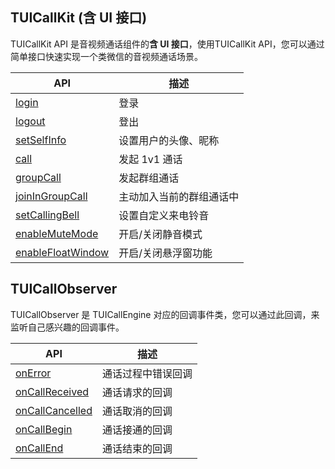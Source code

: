 ## TUICallKit (含 UI 接口)

TUICallKit API 是音视频通话组件的**含 UI 接口**，使用TUICallKit API，您可以通过简单接口快速实现一个类微信的音视频通话场景。

| API | 描述 |
|-----|-----|
| [login](https://tcloud-doc.isd.com/document/product/647/78763?!preview#login) | 登录                     |
| [logout](https://tcloud-doc.isd.com/document/product/647/78763?!preview#logout) | 登出                     |
| [setSelfInfo](https://tcloud-doc.isd.com/document/product/647/78763?!preview#setselfinfo) | 设置用户的头像、昵称     |
| [call](https://tcloud-doc.isd.com/document/product/647/78763?!preview#call) | 发起 1v1 通话            |
| [groupCall](https://tcloud-doc.isd.com/document/product/647/78763?!preview#groupcall) | 发起群组通话             |
| [joinInGroupCall](https://tcloud-doc.isd.com/document/product/647/78763?!preview#joiningroupcall) | 主动加入当前的群组通话中 |
| [setCallingBell](https://tcloud-doc.isd.com/document/product/647/78763?!preview#setcallingbell) | 设置自定义来电铃音       |
| [enableMuteMode](https://tcloud-doc.isd.com/document/product/647/78763?!preview#enablemutemode) | 开启/关闭静音模式        |
| [enableFloatWindow](https://tcloud-doc.isd.com/document/product/647/78763?!preview#enablefloatwindow) | 开启/关闭悬浮窗功能      |

## TUICallObserver 
TUICallObserver 是 TUICallEngine 对应的回调事件类，您可以通过此回调，来监听自己感兴趣的回调事件。

| API | 描述 |
|-----|-----|
| [onError](https://tcloud-doc.isd.com/document/product/647/78764?!preview#onerror) | 通话过程中错误回调           |
| [onCallReceived](https://tcloud-doc.isd.com/document/product/647/78764?!preview#oncallreceived) | 通话请求的回调               |
| [onCallCancelled](https://tcloud-doc.isd.com/document/product/647/78764?!preview#oncallcancelled) | 通话取消的回调               |
| [onCallBegin](https://tcloud-doc.isd.com/document/product/647/78764?!preview#oncallbegin) | 通话接通的回调               |
| [onCallEnd](https://tcloud-doc.isd.com/document/product/647/78764?!preview#oncallend) | 通话结束的回调               |
